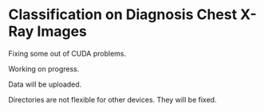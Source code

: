 # Classification on Diagnosis Chest X-Ray Images
Fixing some out of CUDA problems. 

Working on progress.

Data will be uploaded.

Directories are not flexible for other devices. They will be fixed.
